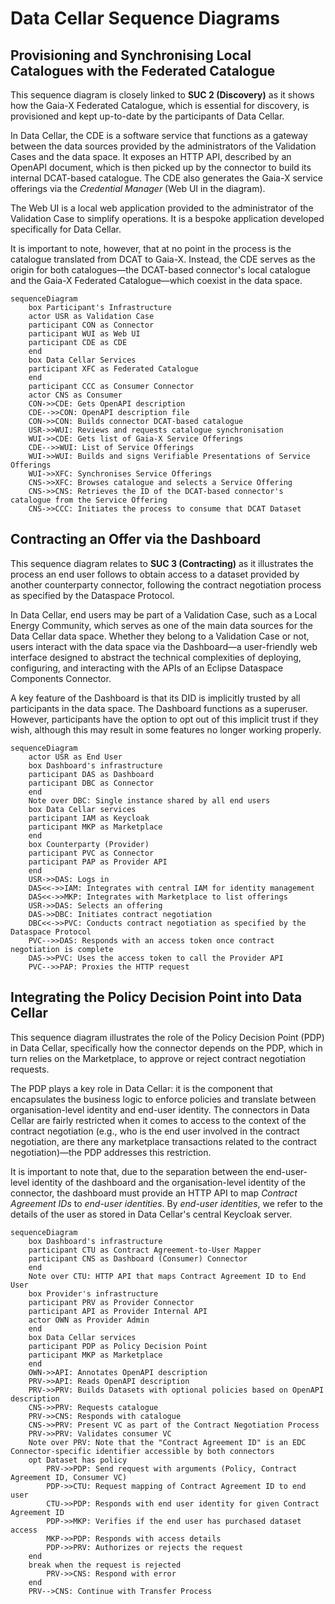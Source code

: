 # Data Cellar Sequence Diagrams

## Provisioning and Synchronising Local Catalogues with the Federated Catalogue

This sequence diagram is closely linked to **SUC 2 (Discovery)** as it shows how the Gaia-X Federated Catalogue, which is essential for discovery, is provisioned and kept up-to-date by the participants of Data Cellar.

In Data Cellar, the CDE is a software service that functions as a gateway between the data sources provided by the administrators of the Validation Cases and the data space. It exposes an HTTP API, described by an OpenAPI document, which is then picked up by the connector to build its internal DCAT-based catalogue. The CDE also generates the Gaia-X service offerings via the *Credential Manager* (Web UI in the diagram).

The Web UI is a local web application provided to the administrator of the Validation Case to simplify operations. It is a bespoke application developed specifically for Data Cellar.

It is important to note, however, that at no point in the process is the catalogue translated from DCAT to Gaia-X. Instead, the CDE serves as the origin for both catalogues—the DCAT-based connector's local catalogue and the Gaia-X Federated Catalogue—which coexist in the data space.

```mermaid
sequenceDiagram
    box Participant's Infrastructure
    actor USR as Validation Case
    participant CON as Connector
    participant WUI as Web UI
    participant CDE as CDE
    end
    box Data Cellar Services
    participant XFC as Federated Catalogue
    end
    participant CCC as Consumer Connector
    actor CNS as Consumer
    CON->>CDE: Gets OpenAPI description
    CDE-->>CON: OpenAPI description file
    CON->>CON: Builds connector DCAT-based catalogue
    USR->>WUI: Reviews and requests catalogue synchronisation
    WUI->>CDE: Gets list of Gaia-X Service Offerings
    CDE-->>WUI: List of Service Offerings
    WUI->>WUI: Builds and signs Verifiable Presentations of Service Offerings
    WUI->>XFC: Synchronises Service Offerings
    CNS->>XFC: Browses catalogue and selects a Service Offering
    CNS->>CNS: Retrieves the ID of the DCAT-based connector's catalogue from the Service Offering
    CNS->>CCC: Initiates the process to consume that DCAT Dataset
 ```

## Contracting an Offer via the Dashboard

This sequence diagram relates to **SUC 3 (Contracting)** as it illustrates the process an end user follows to obtain access to a dataset provided by another counterparty connector, following the contract negotiation process as specified by the Dataspace Protocol.

In Data Cellar, end users may be part of a Validation Case, such as a Local Energy Community, which serves as one of the main data sources for the Data Cellar data space. Whether they belong to a Validation Case or not, users interact with the data space via the Dashboard—a user-friendly web interface designed to abstract the technical complexities of deploying, configuring, and interacting with the APIs of an Eclipse Dataspace Components Connector.

A key feature of the Dashboard is that its DID is implicitly trusted by all participants in the data space. The Dashboard functions as a superuser. However, participants have the option to opt out of this implicit trust if they wish, although this may result in some features no longer working properly.

```mermaid
sequenceDiagram
    actor USR as End User
    box Dashboard's infrastructure
    participant DAS as Dashboard
    participant DBC as Connector
    end
    Note over DBC: Single instance shared by all end users
    box Data Cellar services
    participant IAM as Keycloak
    participant MKP as Marketplace
    end
    box Counterparty (Provider)
    participant PVC as Connector
    participant PAP as Provider API
    end
    USR->>DAS: Logs in
    DAS<<->>IAM: Integrates with central IAM for identity management
    DAS<<->>MKP: Integrates with Marketplace to list offerings
    USR->>DAS: Selects an offering
    DAS->>DBC: Initiates contract negotiation
    DBC<<->>PVC: Conducts contract negotiation as specified by the Dataspace Protocol
    PVC-->>DAS: Responds with an access token once contract negotiation is complete
    DAS->>PVC: Uses the access token to call the Provider API
    PVC-->>PAP: Proxies the HTTP request
```

## Integrating the Policy Decision Point into Data Cellar

This sequence diagram illustrates the role of the Policy Decision Point (PDP) in Data Cellar, specifically how the connector depends on the PDP, which in turn relies on the Marketplace, to approve or reject contract negotiation requests.

The PDP plays a key role in Data Cellar: it is the component that encapsulates the business logic to enforce policies and translate between organisation-level identity and end-user identity. The connectors in Data Cellar are fairly restricted when it comes to access to the context of the contract negotiation (e.g., who is the end user involved in the contract negotiation, are there any marketplace transactions related to the contract negotiation)—the PDP addresses this restriction.

It is important to note that, due to the separation between the end-user-level identity of the dashboard and the organisation-level identity of the connector, the dashboard must provide an HTTP API to map *Contract Agreement IDs* to *end-user identities*. By *end-user identities*, we refer to the details of the user as stored in Data Cellar's central Keycloak server.

```mermaid
sequenceDiagram
    box Dashboard's infrastructure
    participant CTU as Contract Agreement-to-User Mapper
    participant CNS as Dashboard (Consumer) Connector
    end
    Note over CTU: HTTP API that maps Contract Agreement ID to End User
    box Provider's infrastructure
    participant PRV as Provider Connector
    participant API as Provider Internal API
    actor OWN as Provider Admin
    end
    box Data Cellar services
    participant PDP as Policy Decision Point
    participant MKP as Marketplace
    end
    OWN->>API: Annotates OpenAPI description
    PRV->>API: Reads OpenAPI description
    PRV->>PRV: Builds Datasets with optional policies based on OpenAPI description
    CNS->>PRV: Requests catalogue
    PRV->>CNS: Responds with catalogue
    CNS->>PRV: Present VC as part of the Contract Negotiation Process
    PRV->>PRV: Validates consumer VC
    Note over PRV: Note that the "Contract Agreement ID" is an EDC Connector-specific identifier accessible by both connectors
    opt Dataset has policy
        PRV->>PDP: Send request with arguments (Policy, Contract Agreement ID, Consumer VC)
        PDP->>CTU: Request mapping of Contract Agreement ID to end user
        CTU->>PDP: Responds with end user identity for given Contract Agreement ID
        PDP->>MKP: Verifies if the end user has purchased dataset access
        MKP->>PDP: Responds with access details
        PDP->>PRV: Authorizes or rejects the request
    end
    break when the request is rejected
        PRV->>CNS: Respond with error
    end
    PRV-->CNS: Continue with Transfer Process
```


